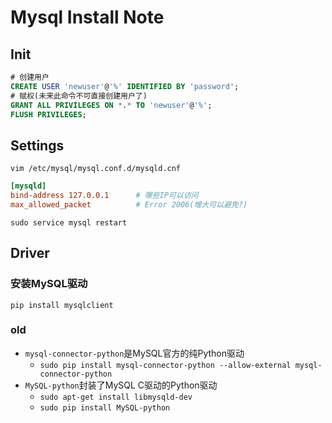 Mysql Install Note
==================

Init
----

``` sql
# 创建用户
CREATE USER 'newuser'@'%' IDENTIFIED BY 'password';
# 赋权(未来此命令不可直接创建用户了)
GRANT ALL PRIVILEGES ON *.* TO 'newuser'@'%';
FLUSH PRIVILEGES;
```

Settings
--------

    vim /etc/mysql/mysql.conf.d/mysqld.cnf

``` conf
[mysqld]
bind-address 127.0.0.1      # 哪些IP可以访问
max_allowed_packet          # Error 2006(增大可以避免?)
```
    sudo service mysql restart


Driver
------

### 安装MySQL驱动

    pip install mysqlclient

### old

- `mysql-connector-python`是MySQL官方的纯Python驱动
    - `sudo pip install mysql-connector-python --allow-external mysql-connector-python`
- `MySQL-python`封装了MySQL C驱动的Python驱动
    - `sudo apt-get install libmysqld-dev`
    - `sudo pip install MySQL-python`
